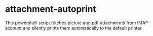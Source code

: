 # attachment-autoprint
This powershell script fetches picture and pdf attachments from IMAP account and silently prints them automatically to the default printer.

